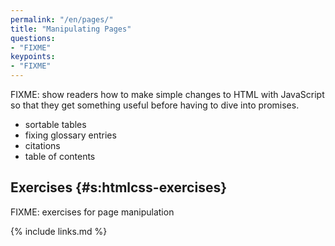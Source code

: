 ```yaml
---
permalink: "/en/pages/"
title: "Manipulating Pages"
questions:
- "FIXME"
keypoints:
- "FIXME"
---
```


FIXME: show readers how to make simple changes to HTML with JavaScript so that
they get something useful before having to dive into promises.

- sortable tables
- fixing glossary entries
- citations
- table of contents

## Exercises {#s:htmlcss-exercises}

FIXME: exercises for page manipulation

{% include links.md %}
